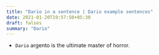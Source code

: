 ```yaml
---
title: "Dario in a sentence | Dario example sentences"
date: 2021-01-20T19:57:50+05:30
draft: falses
summary: "Dario"
---
```

- `Dario` argento is the ultimate master of horror.
                 
